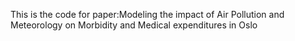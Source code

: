 This is the code for paper:Modeling the impact of Air Pollution and Meteorology on Morbidity and Medical expenditures in Oslo 
